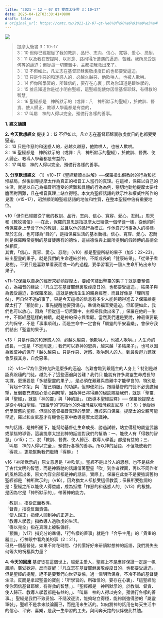 ```yaml
---
title: "2021 – 12 – 07 QT 提摩太後書 3：10~17"
date: 2025-04-12T03:30:41+0800
draft: false
# original_url: https://cmtc.tw/2021-12-07-qt-%e6%8f%90%e6%91%a9%e5%a4%aa%e5%be%8c%e6%9b%b8-3%ef%bc%9a1017
---
```


![](/images/qt.jpg)
> 提摩太後書 3：10\~17  
> 3：10 但你已經服從了我的教訓、品行、志向、信心、寬容、愛心、忍耐，  
> 3：11 以及我在安提阿、以哥念、路司得所遭遇的逼迫、苦難。我所忍受是何等的逼迫；但從這一切苦難中，主都把我救出來了。  
> 3：12 不但如此，凡立志在基督耶穌裏敬虔度日的也都要受逼迫。  
> 3：13 只是作惡的和迷惑人的，必越久越惡，他欺哄人，也被人欺哄。  
> 3：14 但你所學習的，所確信的，要存在心裏；因為你知道是跟誰學的，  
> 3：15 並且知道你是從小明白聖經，這聖經能使你因信基督耶穌，有得救的智慧。  
> 3：16 聖經都是　神所默示的（或譯：凡　神所默示的聖經），於教訓、督責、使人歸正、教導人學義都是有益的，  
> 3：17 叫屬　神的人得以完全，預備行各樣的善事。

**1. 經文誦讀**

**2.  今天默想經文**
提後 3：12 不但如此，凡立志在基督耶穌裏敬虔度日的也都要受逼迫。  
3：13 只是作惡的和迷惑人的，必越久越惡，他欺哄人，也被人欺哄。  
3：16 聖經都是　神所默示的（或譯：凡　神所默示的聖經），於教訓、督責、使人歸正、教導人學義都是有益的，  
3：17 叫屬　神的人得以完全，預備行各樣的善事。

**3. 分享默想經文**
（1）v10\~17《聖經精讀本註解》──保羅指出假教師的行為和悲慘結局，然後訓導提摩太作為真正的福音工人當行的真理。在這裡，保羅以自己的生活，就是以自己為福音所遭受的苦難和具體的行為為例，懇切地勸勉提摩太要壯膽面對困難，且在福音真理上站立得穩。本文為聖經話語的默示性和權威性所作的見證（v15\~17），昭然顯明瞭聖經話語的地位和性質，在整本聖經中佔有重要地位。

v10「但你已經服從了我的教訓、品行、志向、信心、寬容、愛心、忍耐。」周天和《教牧書信》──在此，保羅的意思是指提摩太已經像一個學徒一樣，從他的師傅保羅身上學會了他的教訓，並且以他的品行為模式，作他自己行事為人的榜樣。至於志向，也可譯為“目的”，是指保羅生活的基本動機。信心、寬容、愛心、忍耐則是保羅時常提到的基督徒應有的德性，這些德性與上面所提到的假師傅的品德全然相反。  
其實，「信心、寬容、愛心、忍耐」（v10）都是聖靈所結的果子（加5：22\~23）。結出聖靈的果子，就是我們的生命連結於神，不斷成長的「健康結果」。「從果子看見樹」，不要只是喜歡單看表面或一時的過程，要學習看到一個人生命所結出來的果子。

v11\~12保羅以自身的經歷來勸勉提摩太，要如何結出聖靈的果子？就是要預備心，為福音的緣故：「凡立志在基督耶穌裏敬虔度日的，也都要受逼迫。」結果子與為義受逼迫，對保羅來說，這就是他活生生的親身經歷，而且好像是「理所當然」、再自然不過的事了，只是今天這樣的信息有多少人能夠聽得進去？保羅給提摩太打了「預防針」，事先提醒他要預備心，準備為福音受逼迫。但即便如此，我們也可以放心，因為「但從這一切苦難中，主都把我救出來了。」保羅在他的一生中，不斷經歷這樣的神蹟，就是神的保守與看顧。當然我們還是要說，神最重要最大的保守，不是「事事順利」，而是生命中一定會有「屬靈的平安喜樂」，會保守我們結出「聖靈的果子」。

v13「 只是作惡的和迷惑人的，必越久越惡，他欺哄人，也被人欺哄。」人生命的成長，一定是「不進則退」；我們可以靠神的恩典，越來越「多結果子」，也可以因為離棄神的保守「越久越惡」。只是作惡、迷惑、欺哄別人的人，到最後迴力鏢就會反撲其身，自食惡果。

（2）v14\~17為什麼神允許這麼多的逼迫、苦難會臨到跟隨主的人身上？特別是越認真跟隨的門徒，越免不了這些逼迫與苦難？我們只 能說有許多屬靈生命成長的功課，更重要是「多結聖靈的果子」，是必須在艱難與苦難中才能學會的，特別是「背起十字架」與「捨己順服」的功課。但即便如此，跟隨基督的門徒不必喪膽絕望，反倒要充滿信心愛心與盼望，因為神已將得勝的秘訣賜給我們，就是「聖靈」與「聖經」，就是「神的靈」與「神的話」。《啟導本聖經註釋》── 保羅說提摩太是從小明白聖經，“跟誰學的”當指他的外祖母羅以和母親友尼基（1：5）；他從她們學習舊約聖經。但關於基督福音真理的學習，應該來自保羅。提摩太的父親可能早逝，羅以和友尼基才有機會在家中教導提摩太認識神。

神的話語，是神所賜下，能幫助基督徒生命成長、勝過試驗，站立得穩的屬靈武器或蒙福的導管。這裏提摩太提到神的話語對我們的幫助：一、能使人有「得救的智慧」（v15）；二、於「教訓、督責、使人歸正、教導人學義」都是有益的；三、「叫屬　神的人得以完全」，預備行各樣的善事。所以神的話語，不但能使我們「得救」，更能幫助我們繼續「得勝」！

v16「神所默示的」原文意思是「神吹氣」。聖經不是出於人的思想，也不是綜合了古代文明的智慧，而是神將祂的話語借著聖靈「吹」到作者裡面，再以不同作者的風格寫出來，原文內容全部都是神的話語。實際上，保羅在此並不是要強調舊約聖經都是「神所默示的」（v16），因為猶太人都接受這個教義；保羅所要強調的是：聖經之所以能使人得益處，成為抵擋「作惡的和迷惑人的」（v13）的根據，是因為它是「神所默示的」，帶著神的能力。

「教訓」，指從正面教導。  
「督責」指從反面責備。  
「使人歸正」指使人回到神的正道上。  
「教導人學義」指教導人過敬虔的生活。  
「得以完全」指在真理上被裝備好。  
「預備」（v17）指充分的準備，「行各樣的善事」就是作「合乎主用」的「貴重的器皿」，行神眼中看為美的事（2：21）。  
可見一個基督徒，如果不肯花時間、付代價好好來研讀默想神的話語，我們將失去何等大的祝福與力量？

**4. 今天的回應**
基督徒在這個世上，越愛主愛人，聖經上不是應許保證一定是一帆風順，廣受歡迎，反而提醒：「凡立志在基督耶穌裏敬虔度日的，也都要受逼迫。」但是聖經的提醒，絕不是要我們向世界妥協，過一個明哲保身，不冷不熱的基督徒生活。反而是拿起聖靈的寶劍：「所學習的，所確信的，要存在心裏」、「這聖經能使你因信基督耶穌，有得救的智慧。」、「聖經都是　神所默示的，於教訓、督責、使人歸正、教導人學義都是有益的。」、「叫屬　神的人得以完全，預備行各樣的善事。」聖經是我們不致妥協、不隨波逐流，能夠站立得穩，能夠剛強得勝的「屬靈軍裝」，聖經不是拿來談論而已，而是用來生活的。如何將神的話用在每天生活中的信心、平安、喜樂，是我一生學習的工夫，與同奔天路的伙伴彼此共勉。
